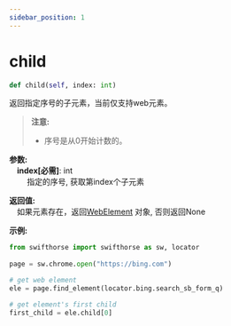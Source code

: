 ```yaml
---
sidebar_position: 1
---
```

# child
```python
def child(self, index: int)
```  

返回指定序号的子元素，当前仅支持web元素。

> **注意:**
>- 序号是从0开始计数的。

**参数:**    
    &emsp;**index[必需]**: int  
        &emsp;&emsp; 指定的序号, 获取第index个子元素

**返回值:**  
    &emsp;如果元素存在，返回[WebElement](./webelement.md) 对象, 否则返回None

**示例:**

```python
from swifthorse import swifthorse as sw, locator
    
page = sw.chrome.open("https://bing.com")

# get web element
ele = page.find_element(locator.bing.search_sb_form_q)

# get element's first child
first_child = ele.child[0]
```